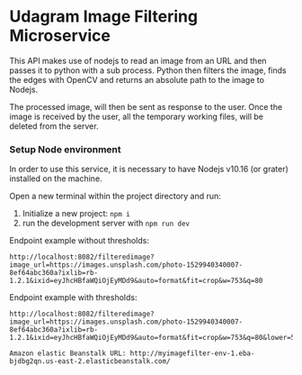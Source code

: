 # Udagram Image Filtering Microservice

This API makes use of nodejs to read an image from an URL and then passes it to python with a sub process. Python then filters the image, finds the edges with OpenCV and returns an absolute path to the image to Nodejs.

The processed image, will then be sent as response to the user. Once the image is received by the user, all the temporary working files, will be deleted from the server.


### Setup Node environment

In order to use this service, it is necessary to have Nodejs v10.16 (or grater) installed on the machine.

Open a new terminal within the project directory and run:

1. Initialize a new project: `npm i`
2. run the development server with `npm run dev`


Endpoint example without thresholds:
```
http://localhost:8082/filteredimage?image_url=https://images.unsplash.com/photo-1529940340007-8ef64abc360a?ixlib=rb-1.2.1&ixid=eyJhcHBfaWQiOjEyMDd9&auto=format&fit=crop&w=753&q=80
```

Endpoint example with thresholds:
```
http://localhost:8082/filteredimage?image_url=https://images.unsplash.com/photo-1529940340007-8ef64abc360a?ixlib=rb-1.2.1&ixid=eyJhcHBfaWQiOjEyMDd9&auto=format&fit=crop&w=753&q=80&lower=50&upper=200

Amazon elastic Beanstalk URL: http://myimagefilter-env-1.eba-bjdbg2qn.us-east-2.elasticbeanstalk.com/
